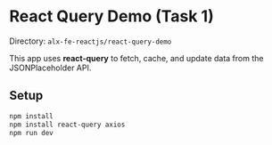# React Query Demo (Task 1)

Directory: `alx-fe-reactjs/react-query-demo`

This app uses **react-query** to fetch, cache, and update data from the JSONPlaceholder API.

## Setup
```bash
npm install
npm install react-query axios
npm run dev
